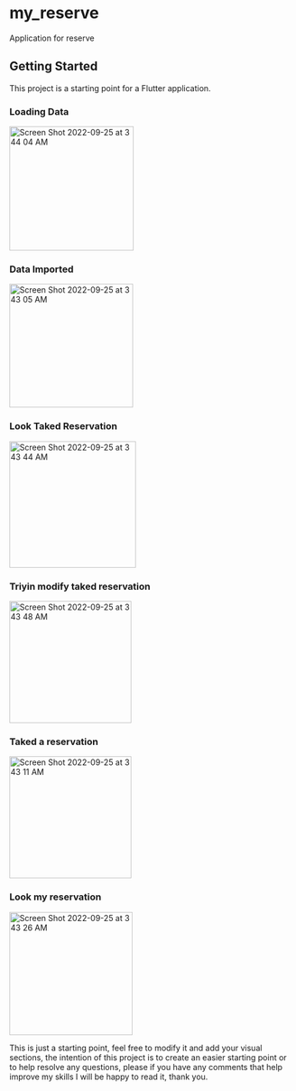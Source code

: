 # my_reserve

Application for reserve

## Getting Started

This project is a starting point for a Flutter application.

### Loading Data
<img width="220" alt="Screen Shot 2022-09-25 at 3 44 04 AM" src="https://user-images.githubusercontent.com/53523825/192104343-71e0d1ef-9ce7-4d11-981d-34908cb3aaf4.png">


### Data Imported
<img width="219" alt="Screen Shot 2022-09-25 at 3 43 05 AM" src="https://user-images.githubusercontent.com/53523825/192104582-63687a47-2c82-4289-8e38-c220f9c29a3a.png">

### Look Taked Reservation
<img width="224" alt="Screen Shot 2022-09-25 at 3 43 44 AM" src="https://user-images.githubusercontent.com/53523825/192104380-bf54c38a-b6e4-4fe0-b97e-ddc35215c0b9.png">

### Triyin modify taked reservation
<img width="216" alt="Screen Shot 2022-09-25 at 3 43 48 AM" src="https://user-images.githubusercontent.com/53523825/192104362-48877298-cd2a-428b-a3b6-753bfcf00db3.png">

### Taked a reservation
<img width="216" alt="Screen Shot 2022-09-25 at 3 43 11 AM" src="https://user-images.githubusercontent.com/53523825/192104449-cdcf3e37-b5cd-4d1a-818f-cddefe5ded40.png">

### Look my reservation
<img width="218" alt="Screen Shot 2022-09-25 at 3 43 26 AM" src="https://user-images.githubusercontent.com/53523825/192104412-14c5375f-4a3e-4210-929d-9382b4ae78e5.png">


This is just a starting point, feel free to modify it and add your visual sections, the intention of this project is to create an easier starting point or to help resolve any questions, please if you have any comments that help improve my skills I will be happy to read it, thank you.


